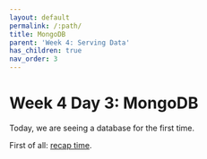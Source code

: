 ```yaml
---
layout: default
permalink: /:path/
title: MongoDB
parent: 'Week 4: Serving Data'
has_children: true
nav_order: 3
---
```


# Week 4 Day 3: MongoDB

Today, we are seeing a database for the first time.

First of all: [recap time][recap].

[recap]: ./cfu.html
